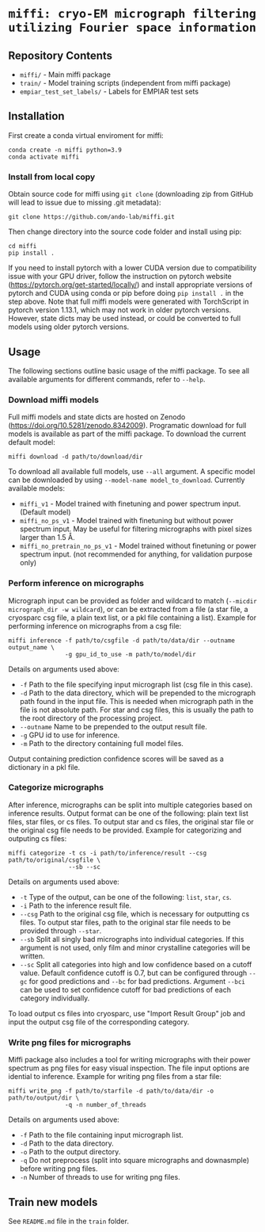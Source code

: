 # `miffi: cryo-EM micrograph filtering utilizing Fourier space information`

## Repository Contents

- `miffi/` - Main miffi package
- `train/` - Model training scripts (independent from miffi package)
- `empiar_test_set_labels/` - Labels for EMPIAR test sets

## Installation

First create a conda virtual enviroment for miffi:

```
conda create -n miffi python=3.9
conda activate miffi
```

### Install from local copy

Obtain source code for miffi using `git clone` (downloading zip from GitHub will lead to issue due to missing .git metadata):

```
git clone https://github.com/ando-lab/miffi.git
```

Then change directory into the source code folder and install using pip:

```
cd miffi
pip install .
```

If you need to install pytorch with a lower CUDA version due to compatibility issue with your GPU driver, follow the instruction on pytorch website (https://pytorch.org/get-started/locally/) and install appropriate versions of pytorch and CUDA using conda or pip before doing `pip install .` in the step above. Note that full miffi models were generated with TorchScript in pytorch version 1.13.1, which may not work in older pytorch versions. However, state dicts may be used instead, or could be converted to full models using older pytorch versions.

## Usage

The following sections outline basic usage of the miffi package. To see all available arguments for different commands, refer to `--help`.

### Download miffi models

Full miffi models and state dicts are hosted on Zenodo (https://doi.org/10.5281/zenodo.8342009). Programatic download for full models is available as part of the miffi package. To download the current default model:

```
miffi download -d path/to/download/dir
```

To download all available full models, use `--all` argument. A specific model can be downloaded by using `--model-name model_to_download`. Currently available models:

- `miffi_v1` - Model trained with finetuning and power spectrum input. (Default model)
- `miffi_no_ps_v1` - Model trained with finetuning but without power spectrum input. May be useful for filtering micrographs with pixel sizes larger than 1.5 Å.
- `miffi_no_pretrain_no_ps_v1` - Model trained without finetuning or power spectrum input. (not recommended for anything, for validation purpose only)

### Perform inference on micrographs

Micrograph input can be provided as folder and wildcard to match (`--micdir micrograph_dir -w wildcard`), or can be extracted from a file (a star file, a cryosparc csg file, a plain text list, or a pkl file containing a list). Example for performing inference on micrographs from a csg file:

```
miffi inference -f path/to/csgfile -d path/to/data/dir --outname output_name \
                -g gpu_id_to_use -m path/to/model/dir
```

Details on arguments used above:

- `-f` Path to the file specifying input micrograph list (csg file in this case).
- `-d` Path to the data directory, which will be prepended to the micrograph path found in the input file. This is needed when micrograph path in the file is not absolute path. For star and csg files, this is usually the path to the root directory of the processing project.
- `--outname` Name to be prepended to the output result file.
- `-g` GPU id to use for inference.
- `-m` Path to the directory containing full model files.

Output containing prediction confidence scores will be saved as a dictionary in a pkl file.

### Categorize micrographs

After inference, micrographs can be split into multiple categories based on inference results. Output format can be one of the following: plain text list files, star files, or cs files. To output star and cs files, the original star file or the original csg file needs to be provided. Example for categorizing and outputing cs files:

```
miffi categorize -t cs -i path/to/inference/result --csg path/to/original/csgfile \
                 --sb --sc
```

Details on arguments used above:

- `-t` Type of the output, can be one of the following: `list`, `star`, `cs`.
- `-i` Path to the inference result file.
- `--csg` Path to the original csg file, which is necessary for outputting cs files. To output star files, path to the original star file needs to be provided through `--star`.
- `--sb` Split all singly bad micrographs into individual categories. If this argument is not used, only film and minor crystalline categories will be written.
- `--sc` Split all categories into high and low confidence based on a cutoff value. Default confidence cutoff is 0.7, but can be configured through `--gc` for good predictions and `--bc` for bad predictions. Argument `--bci` can be used to set confidence cutoff for bad predictions of each category individually.

To load output cs files into cryosparc, use "Import Result Group" job and input the output csg file of the corresponding category.

### Write png files for micrographs

Miffi package also includes a tool for writing micrographs with their power spectrum as png files for easy visual inspection. The file input options are idential to inference. Example for writing png files from a star file:

```
miffi write_png -f path/to/starfile -d path/to/data/dir -o path/to/output/dir \
                -q -n number_of_threads
```

Details on arguments used above:

- `-f` Path to the file containing input micrograph list.
- `-d` Path to the data directory.
- `-o` Path to the output directory.
- `-q` Do not preprocess (split into square micrographs and downasmple) before writing png files.
- `-n` Number of threads to use for writing png files.

## Train new models

See `README.md` file in the `train` folder.
